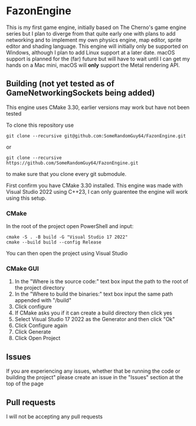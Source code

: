 # FazonEngine
This is my first game engine, initially based on The Cherno's game engine series but I plan to diverge from that quite early one with plans to add networking and to implement my own physics engine, map editor, sprite editor and shading language.
This engine will initially only be supported on Windows, although I plan to add Linux support at a later date. macOS support is planned for the (far) future but will have to wait until I can get my hands on a Mac mini, macOS will **only** support the Metal rendering API.

## Building (not yet tested as of GameNetworkingSockets being added)
This engine uses CMake 3.30, earlier versions may work but have not been tested

To clone this repository use 

```git clone --recursive git@github.com:SomeRandomGuy64/FazonEngine.git```

or 

```git clone --recursive https://github.com/SomeRandomGuy64/FazonEngine.git``` 

to make sure that you clone every git submodule.

First confirm you have CMake 3.30 installed. 
This engine was made with Visual Studio 2022 using C++23, I can only guarentee the engine will work using this setup.

### CMake
In the root of the project open PowerShell and input:
```
cmake -S . -B build -G "Visual Studio 17 2022"
cmake --build build --config Release
```
You can then open the project using Visual Studio

### CMake GUI
1. In the "Where is the source code:" text box input the path to the root of the project directory
2. In the "Where to build the binaries:" text box input the same path appended with "/build"
3. Click configure
4. If CMake asks you if it can create a build directory then click yes
5. Select Visual Studio 17 2022 as the Generator and then click "Ok"
6. Click Configure again
7. Click Generate
8. Click Open Project

## Issues
If you are experiencing any issues, whether that be running the code or building the project" please create an issue in the "Issues" section at the top of the page

## Pull requests
I will not be accepting any pull requests
